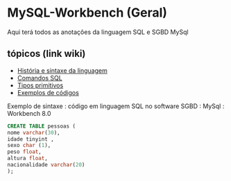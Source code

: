 # MySQL-Workbench (Geral)
 <p> Aqui terá todos as anotaçôes da linguagem SQL  e SGBD MySql</p>
 
<!---
<strong> Os significados dos logotipos :</strong>
|Descrição | Logotipo   |
|:--: |:--:|
| Projeto em desenvolvimento    |  🛑  |
| Meus projetos Favoritos | :heart: |
| Código Fonte - local do repositório | ☕|
--->


## tópicos (link wiki)  
* [ História e sintaxe da linguagem  ](https://github.com/LeandroPereira2603/MySQL-Workbench/wiki/Hist%C3%B3ria-e-sintaxe)
* [ Comandos SQL ](https://github.com/LeandroPereira2603/MySQL-Workbench/wiki/SQL-%E2%80%90-comandos)
* [Tipos primitivos](https://github.com/LeandroPereira2603/MySQL-Workbench/wiki/Tipos-priimitivos)
* [Exemplos de códigos](https://github.com/LeandroPereira2603/MySQL-Workbench/wiki/C%C3%B3digos-exemplos)


Exemplo de sintaxe : código em linguagem SQL no software SGBD : MySql : Workbench 8.0 

 ```sql
CREATE TABLE pessoas (
nome varchar(30),
idade tinyint ,
sexo char (1),
peso float,
altura float,
nacionalidade varchar(20)
);

 ```



